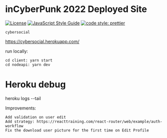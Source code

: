 # inCyberPunk 2022 Deployed Site

[![License](https://img.shields.io/badge/license-MIT-blue.svg?style=flat-square)](https://github.com/inPhoenix/)
[![JavaScript Style Guide](https://img.shields.io/badge/code_style-standard-brightgreen.svg)](https://standardjs.com)
[![code style: prettier](https://img.shields.io/badge/code_style-prettier-ff69b4.svg?style=flat-square)](https://github.com/prettier/prettier)

    cybersocial
   

https://cybersocial.herokuapp.com/

run locally:

    cd client: yarn start
    cd nodeapi: yarn dev

# Heroku debug

heroku logs --tail

Improvements:

    Add validation on user edit
    Add strategy: https://reacttraining.com/react-router/web/example/auth-workflow
    Fix the download user picture for the first time on Edit Profile
